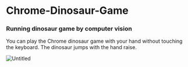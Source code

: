 # Chrome-Dinosaur-Game
### Running dinosaur game by computer vision

You can play the Chrome dinosaur game with your hand without touching the keyboard. The dinosaur jumps with the hand raise.

![Untitled](https://user-images.githubusercontent.com/20543988/189477680-1615fcb3-1b92-4be9-8045-d47443bb400f.png)
